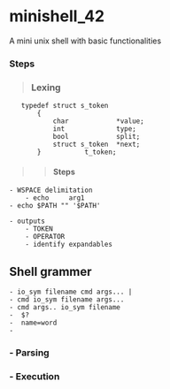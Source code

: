 # minishell_42
A mini unix shell with basic functionalities

### Steps
  
  >### Lexing

 ```
 	typedef struct s_token
		{
			char			*value;
			int				type;
			bool			split;
			struct s_token	*next;
		}			t_token; 
```
>>#### Steps
	- WSPACE delimitation
      	- echo     arg1
	- echo $PATH "" '$PATH'

	- outputs
    	- TOKEN
    	- OPERATOR
    	- identify expandables

## Shell grammer
	- io_sym filename cmd args... | 
	- cmd io_sym filename args...
	- cmd args.. io_sym filename
	-  $?
	-  name=word
	-  


###	- Parsing
### - Execution
